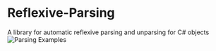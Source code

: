 # Reflexive-Parsing
A library for automatic reflexive parsing and unparsing for C# objects
![Parsing Examples](https://github.com/jackbrennan-creator/Reflexive-Parsing/blob/main/example_form.png)
